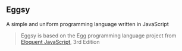 ## Eggsy

A simple and uniform programming language written in JavaScript

> Eggsy is based on the Egg programming language project from [Eloquent JavaScript](https://github.com/marijnh/Eloquent-JavaScript), 3rd Edition

